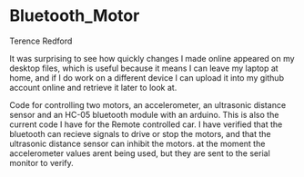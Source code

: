 # Bluetooth_Motor
Terence Redford 

It was surprising to see how quickly changes I made online appeared on my desktop files, which is useful because it means I can leave my
laptop at home, and if I do work on a different device I can upload it into my github account online and retrieve it later to look at.

 
 Code for controlling two motors, an accelerometer, an ultrasonic distance sensor and an HC-05 bluetooth module with an arduino.
 This is also the current code I have for the Remote controlled car. I have verified that the bluetooth can recieve signals to drive or stop the motors,
 and that the ultrasonic distance sensor can inhibit the motors. at the moment the accelerometer values arent being used, but they are sent to the serial monitor
 to verify.
